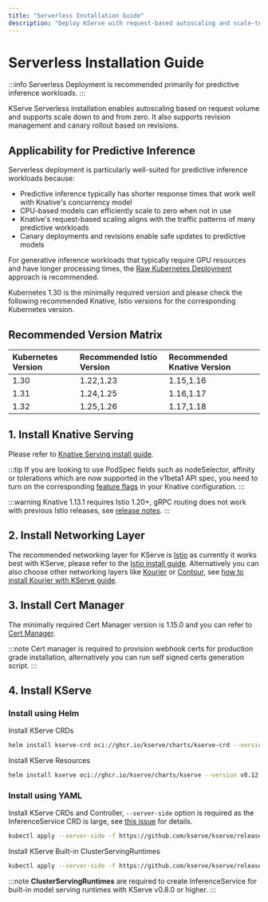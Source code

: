 ```yaml
---
title: "Serverless Installation Guide"
description: "Deploy KServe with request-based autoscaling and scale-to-zero capabilities for predictive inference workloads"
---
```


# Serverless Installation Guide

:::info
Serverless Deployment is recommended primarily for predictive inference workloads.
:::

KServe Serverless installation enables autoscaling based on request volume and supports scale down to and from zero. It also supports revision management
and canary rollout based on revisions.

## Applicability for Predictive Inference

Serverless deployment is particularly well-suited for predictive inference workloads because:

- Predictive inference typically has shorter response times that work well with Knative's concurrency model
- CPU-based models can efficiently scale to zero when not in use
- Knative's request-based scaling aligns with the traffic patterns of many predictive workloads
- Canary deployments and revisions enable safe updates to predictive models

For generative inference workloads that typically require GPU resources and have longer processing times, the [Raw Kubernetes Deployment](../kubernetes-deployment.md) approach is recommended.

Kubernetes 1.30 is the minimally required version and please check the following recommended Knative, Istio versions for the corresponding
Kubernetes version.

## Recommended Version Matrix
| Kubernetes Version | Recommended Istio Version | Recommended Knative Version |
|:-------------------|:--------------------------|:----------------------------|
| 1.30               | 1.22,1.23                 | 1.15,1.16                   |
| 1.31               | 1.24,1.25                 | 1.16,1.17                   |
| 1.32               | 1.25,1.26                 | 1.17,1.18                   |

## 1. Install Knative Serving
Please refer to [Knative Serving install guide](https://knative.dev/docs/admin/install/serving/install-serving-with-yaml/).

:::tip
If you are looking to use PodSpec fields such as nodeSelector, affinity or tolerations which are now supported in the v1beta1 API spec, 
you need to turn on the corresponding [feature flags](https://knative.dev/docs/admin/serving/feature-flags) in your Knative configuration.
:::
    
:::warning
Knative 1.13.1 requires Istio 1.20+, gRPC routing does not work with previous Istio releases, see [release notes](https://github.com/knative/serving/releases/tag/knative-v1.13.1).
:::

## 2. Install Networking Layer
The recommended networking layer for KServe is [Istio](https://istio.io/) as currently it works best with KServe, please refer to the [Istio install guide](https://knative.dev/docs/admin/install/installing-istio).
Alternatively you can also choose other networking layers like [Kourier](https://github.com/knative-sandbox/net-kourier) or [Contour](https://projectcontour.io/), see [how to install Kourier with KServe guide](./kourier-networking/index.md).

## 3. Install Cert Manager
The minimally required Cert Manager version is 1.15.0 and you can refer to [Cert Manager](https://cert-manager.io/docs/installation/).

:::note
Cert manager is required to provision webhook certs for production grade installation, alternatively you can run self signed certs generation script.
:::
    
## 4. Install KServe

### Install using Helm

Install KServe CRDs
```bash
helm install kserve-crd oci://ghcr.io/kserve/charts/kserve-crd --version v0.12.0
```

Install KServe Resources
```bash
helm install kserve oci://ghcr.io/kserve/charts/kserve --version v0.12.0
```

### Install using YAML
Install KServe CRDs and Controller, `--server-side` option is required as the InferenceService CRD is large, see [this issue](https://github.com/kserve/kserve/issues/3487) for details.

```bash
kubectl apply --server-side -f https://github.com/kserve/kserve/releases/download/v0.12.0/kserve.yaml
```

Install KServe Built-in ClusterServingRuntimes
```bash
kubectl apply --server-side -f https://github.com/kserve/kserve/releases/download/v0.12.0/kserve-cluster-resources.yaml
```

:::note
**ClusterServingRuntimes** are required to create InferenceService for built-in model serving runtimes with KServe v0.8.0 or higher.
:::
